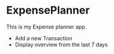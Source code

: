 # ExpensePlanner

This is my Expense planner app.

* Add a new Transaction
* Display overview from the last 7 days
